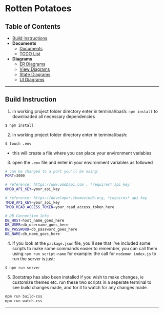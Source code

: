# Rotten Potatoes
## Table of Contents
- [Build Instructions](#build-instruction)
- **Documents** 
  - [Documents](/docs/README.md)
  - [TODO List](/docs/plan/TODO.md)
- **Diagrams**
  - [ER Diagrams](/docs/plan/diagrams/er.md)
  - [View Diagrams](/docs/plan/diagrams/view.md)
  - [State Diagrams](/docs/plan/diagrams/state.md)
  - [UI Diagrams](/docs/plan/diagrams/ui.md)

---
## Build Instruction
1) in working project folder directory enter in terminal/bash: `npm install` to downloaded all necessary dependencies
```bash
$ npm install
```
2) in working project folder directory enter in terminal/bash:
```bash
$ touch .env
```
  - this will create a file where you can place your environment variables

3) open the `.env` file and enter in your environment variables as followed
```bash
# can be changed to a port you'll be using:
PORT=3000

# reference: https://www.omdbapi.com , *requires* api key
OMDB_API_KEY=your_api_key

# reference: https://developer.themoviedb.org, *requires* api key
TMDB_API_KEY=your_api_key
TMDB_READ_ACCESS_TOKEN=your_read_access_token_here

# DB Connection Info
DB_HOST=host_name_goes_here
DB_USER=db_username_goes_here
DB_PASSWORD=db_password_goes_here
DB_NAME=db_name_goes_here
```
4) if you look at the `package.json` file, you'll see that I've included some scripts to make some commands easier to remember, you can call them using `npm run script-name`
for example: the call for `nodemon index.js` to run the server is just:
```bash
$ npm run server
```

5) Bootstrap has also been installed if you wish to make changes, ie customize themes etc. run these two scripts in a seperate terminal to see build changes made, and for it to watch for any changes made.
```bash
npm run build-css
npm run watch-css
```
---